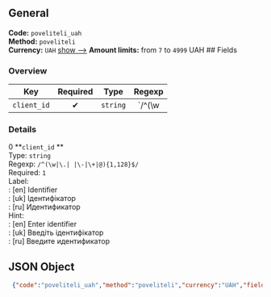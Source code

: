 ## General 
**Code:** `poveliteli_uah`  
**Method:** `poveliteli`  
**Currency:** `UAH` [show -->]() 
**Amount limits:** from `7`  to `4999`  UAH ## Fields 
### Overview 
|Key|Required|Type|Regexp| 
|:---:|:---:|:---:|:---:| 
|`client_id` |✔ |`string` |`/^(\w|\.| |\-|\+|@){1,128}$/` | 
 
### Details 
0 **`client_id` **  
Type: `string`  
Regexp: `/^(\w|\.| |\-|\+|@){1,128}$/`  
Required: `1`  
Label:  
: [en] Identifier  
: [uk] Ідентифікатор  
: [ru] Идентификатор  
Hint:  
: [en] Enter identifier  
: [uk] Введіть ідентифікатор  
: [ru] Введите идентификатор  
## JSON Object 
```json
 {"code":"poveliteli_uah","method":"poveliteli","currency":"UAH","fields":[{"key":"client_id","type":"string","label":{"en":"Identifier","uk":"\u0406\u0434\u0435\u043d\u0442\u0438\u0444\u0456\u043a\u0430\u0442\u043e\u0440","ru":"\u0418\u0434\u0435\u043d\u0442\u0438\u0444\u0438\u043a\u0430\u0442\u043e\u0440"},"regexp":"\/^(\\w|\\.| |\\-|\\+|@){1,128}$\/","required":true,"position":1,"hint":{"en":"Enter identifier","uk":"\u0412\u0432\u0435\u0434\u0456\u0442\u044c \u0456\u0434\u0435\u043d\u0442\u0438\u0444\u0456\u043a\u0430\u0442\u043e\u0440","ru":"\u0412\u0432\u0435\u0434\u0438\u0442\u0435 \u0438\u0434\u0435\u043d\u0442\u0438\u0444\u0438\u043a\u0430\u0442\u043e\u0440"},"example":"\u0432\u043e\u043b\u0442"}],"amount_min":7,"amount_max":4999}```  

